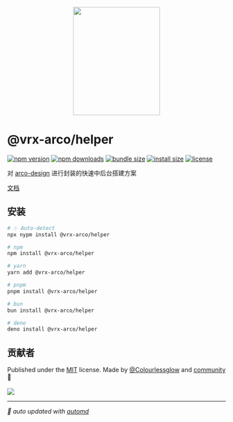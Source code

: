 <p align="center">
<img src="https://vrx-arco.github.io/arco-design-pro/favicon.svg" width="200" height="250">
</p>

# @vrx-arco/helper

<!-- automd:badges color="orange" license licenseBranch  bundlephobia packagephobia -->

[![npm version](https://img.shields.io/npm/v/@vrx-arco/helper?color=orange)](https://npmjs.com/package/@vrx-arco/helper)
[![npm downloads](https://img.shields.io/npm/dm/@vrx-arco/helper?color=orange)](https://npm.chart.dev/@vrx-arco/helper)
[![bundle size](https://img.shields.io/bundlephobia/minzip/@vrx-arco/helper?color=orange)](https://bundlephobia.com/package/@vrx-arco/helper)
[![install size](https://badgen.net/packagephobia/install/@vrx-arco/helper?color=orange)](https://packagephobia.com/result?p=@vrx-arco/helper)
[![license](https://img.shields.io/github/license/vrx-arco/import-resolver?color=orange)](https://github.com/vrx-arco/import-resolver/blob/true/LICENSE)

<!-- /automd -->

对 [arco-design](https://arco.design/) 进行封装的快速中后台搭建方案

[文档](https://vrx-arco.github.io/arco-design-pro/)

## 安装

<!-- automd:pm-install -->

```sh
# ✨ Auto-detect
npx nypm install @vrx-arco/helper

# npm
npm install @vrx-arco/helper

# yarn
yarn add @vrx-arco/helper

# pnpm
pnpm install @vrx-arco/helper

# bun
bun install @vrx-arco/helper

# deno
deno install @vrx-arco/helper
```

<!-- /automd -->

## 贡献者
<!-- automd:contributors author="Colourlessglow" license="MIT" -->

Published under the [MIT](https://github.com/vrx-arco/import-resolver/blob/main/LICENSE) license.
Made by [@Colourlessglow](https://github.com/Colourlessglow) and [community](https://github.com/vrx-arco/import-resolver/graphs/contributors) 💛
<br><br>
<a href="https://github.com/vrx-arco/import-resolver/graphs/contributors">
<img src="https://contrib.rocks/image?repo=vrx-arco/import-resolver" />
</a>

<!-- /automd -->

<!-- automd:with-automd -->

---

_🤖 auto updated with [automd](https://automd.unjs.io)_

<!-- /automd -->
